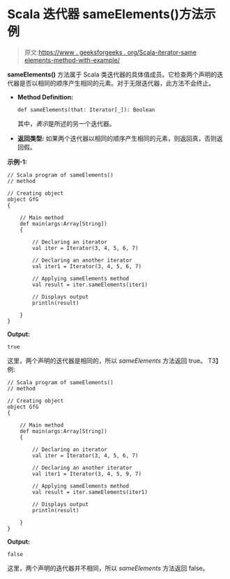 # Scala 迭代器 sameElements()方法示例

> 原文:[https://www . geeksforgeeks . org/Scala-iterator-same elements-method-with-example/](https://www.geeksforgeeks.org/scala-iterator-sameelements-method-with-example/)

**sameElements()** 方法属于 Scala 类迭代器的具体值成员。它检查两个声明的迭代器是否以相同的顺序产生相同的元素。对于无限迭代器，此方法不会终止。

*   **Method Definition:**

    ```
    def sameElements(that: Iterator[_]): Boolean

    ```

    其中，*表示*是所述的另一个迭代器。

*   **返回类型:**
    如果两个迭代器以相同的顺序产生相同的元素，则返回真，否则返回假。

**示例-1:**

```
// Scala program of sameElements()
// method

// Creating object
object GfG
{ 

    // Main method
    def main(args:Array[String])
    {

        // Declaring an iterator
        val iter = Iterator(3, 4, 5, 6, 7)

        // Declaring an another iterator
        val iter1 = Iterator(3, 4, 5, 6, 7)

        // Applying sameElements method 
        val result = iter.sameElements(iter1)

        // Displays output
        println(result)

    }
}
```

**Output:**

```
true

```

这里，两个声明的迭代器是相同的，所以 *sameElements* 方法返回 true。
T3】例:

```
// Scala program of sameElements()
// method

// Creating object
object GfG
{ 

    // Main method
    def main(args:Array[String])
    {

        // Declaring an iterator
        val iter = Iterator(3, 4, 5, 6, 7)

        // Declaring an another iterator
        val iter1 = Iterator(3, 4, 5, 9, 7)

        // Applying sameElements method 
        val result = iter.sameElements(iter1)

        // Displays output
        println(result)

    }
} 
```

**Output:**

```
false

```

这里，两个声明的迭代器并不相同，所以 *sameElements* 方法返回 false。